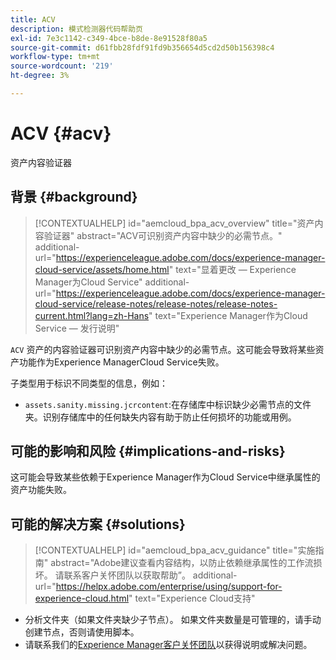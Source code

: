 ```yaml
---
title: ACV
description: 模式检测器代码帮助页
exl-id: 7e3c1142-c349-4bce-b8de-8e91528f80a5
source-git-commit: d61fbb28fdf91fd9b356654d5cd2d50b156398c4
workflow-type: tm+mt
source-wordcount: '219'
ht-degree: 3%

---
```


# ACV {#acv}

资产内容验证器

## 背景 {#background}

>[!CONTEXTUALHELP]
>id="aemcloud_bpa_acv_overview"
>title="资产内容验证器"
>abstract="ACV可识别资产内容中缺少的必需节点。"
>additional-url="https://experienceleague.adobe.com/docs/experience-manager-cloud-service/assets/home.html" text="显着更改 — Experience Manager为Cloud Service"
>additional-url="https://experienceleague.adobe.com/docs/experience-manager-cloud-service/release-notes/release-notes/release-notes-current.html?lang=zh-Hans" text="Experience Manager作为Cloud Service — 发行说明"

`ACV`  资产的内容验证器可识别资产内容中缺少的必需节点。这可能会导致将某些资产功能作为Experience ManagerCloud Service失败。

子类型用于标识不同类型的信息，例如：

* `assets.sanity.missing.jcrcontent`:在存储库中标识缺少必需节点的文件夹。识别存储库中的任何缺失内容有助于防止任何损坏的功能或用例。

## 可能的影响和风险 {#implications-and-risks}

这可能会导致某些依赖于Experience Manager作为Cloud Service中继承属性的资产功能失败。

## 可能的解决方案 {#solutions}

>[!CONTEXTUALHELP]
>id="aemcloud_bpa_acv_guidance"
>title="实施指南"
>abstract="Adobe建议查看内容结构，以防止依赖继承属性的工作流损坏。 请联系客户关怀团队以获取帮助”。
>additional-url="https://helpx.adobe.com/enterprise/using/support-for-experience-cloud.html" text="Experience Cloud支持"

* 分析文件夹（如果文件夹缺少子节点）。 如果文件夹数量是可管理的，请手动创建节点，否则请使用脚本。
* 请联系我们的[Experience Manager客户关怀团队](https://helpx.adobe.com/enterprise/using/support-for-experience-cloud.html)以获得说明或解决问题。

